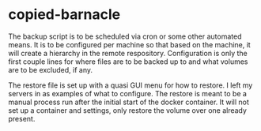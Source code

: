 # copied-barnacle

The backup script is to be scheduled via cron or some other automated means. It is to be configured per machine so that based on the machine, it will create a hierarchy in the remote respository. Configuration is only the first couple lines for where files are to be backed up to and what volumes are to be excluded, if any.

The restore file is set up with a quasi GUI menu for how to restore. I left my servers in as examples of what to configure. The restore is meant to be a manual process run after the initial start of the docker container. It will not set up a container and settings, only restore the volume over one already present. 
